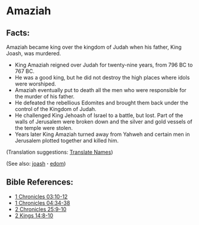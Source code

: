 # Amaziah #

## Facts: ##

Amaziah became king over the kingdom of Judah when his father, King Joash, was murdered.

* King Amaziah reigned over Judah for twenty-nine years, from 796 BC to 767 BC.
* He was a good king, but he did not destroy the high places where idols were worshiped.
* Amaziah eventually put to death all the men who were responsible for the murder of his father.
* He defeated the rebellious Edomites and brought them back under the control of the Kingdom of Judah.
* He challenged King Jehoash of Israel to a battle, but lost. Part of the walls of Jerusalem were broken down and the silver and gold vessels of the temple were stolen.
* Years later King Amaziah turned away from Yahweh and certain men in Jerusalem plotted together and killed him.

(Translation suggestions: [Translate Names](https://git.door43.org/Door43/en-ta-translate-vol1/src/master/content/translate_names.md))

(See also: [joash](../other/joash.md) **·** [edom](../other/edom.md))

## Bible References: ##

* [1 Chronicles 03:10-12](https://door43.org/en/bible/notes/1ch/03/10)
* [1 Chronicles 04:34-38](https://door43.org/en/bible/notes/1ch/04/34)
* [2 Chronicles 25:9-10](https://door43.org/en/bible/notes/2ch/25/09)
* [2 Kings 14:8-10](https://door43.org/en/bible/notes/2ki/14/08)

